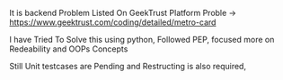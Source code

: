 It is backend Problem Listed On GeekTrust Platform 
Proble ->   https://www.geektrust.com/coding/detailed/metro-card

I have Tried To Solve this using python, Followed PEP, focused more on Redeability and OOPs Concepts

Still Unit testcases are Pending and Restructing is also required, 
